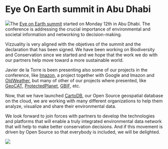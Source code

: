 <!--
slug: eye-on-earth-summit-in-abu-dhabi
date: Thu Dec 15 2011 09:11:14 GMT+0000 (GMT)
tags: 
title: Eye On Earth summit in Abu Dhabi
id: 14256982885
link: http://blog.vizzuality.com/post/14256982885/eye-on-earth-summit-in-abu-dhabi
raw: {"blog_name":"vizzuality","id":14256982885,"post_url":"http://blog.vizzuality.com/post/14256982885/eye-on-earth-summit-in-abu-dhabi","slug":"eye-on-earth-summit-in-abu-dhabi","type":"text","date":"2011-12-15 09:11:14 GMT","timestamp":1323940274,"state":"published","format":"html","reblog_key":"y8V8kC79","tags":[],"short_url":"http://tmblr.co/ZQVgQyDHo4jb","highlighted":[],"note_count":0,"title":"Eye On Earth summit in Abu Dhabi","body":"<p><img align=\"right\" src=\"http://www.eyeonearthsummit.org/sites/all/themes/eoe/images/logo.png\" width=\"140\"/>The <a href=\"http://www.eyeonearthsummit.org/\">Eye on Earth summit</a> started on Monday 12th in Abu Dhabi. The conference is addressing the crucial importance of environmental and societal information and networking to decision-making.</p>\n<p>Vizzuality is very aligned with the objetives of the summit and the declaration that has been signed. We have been working on Biodiversity and Conservation since we started and we hope that the work we do with our partners help move toward a more sustainable world.</p>\n<p>Javier de la Torre is been presenting also some of our projects in the conference, like <a href=\"http://www.vizzuality.com/projects/imazon\">Imazon</a>, a project together with Google and Imazon and <a href=\"http://oldweather.org/\">OldWeather</a>, but many of other of our projects where presented, like <a href=\"http://www.vizzuality.com/projects/rlat\">GeoCAT</a>, <a href=\"http://www.vizzuality.com/projects/protectedplanet\">ProtectedPlanet</a>, <a href=\"http://www.vizzuality.com/projects/wdpagbif\">GBIF</a>, etc.</p>\n<p>Now, that we have launched <a href=\"http://cartodb.com/\">CartoDB</a>, our Open Source geospatial database on the cloud, we are working with many different organizations to help them analyze, visualize and share their environmental data.</p>\n<p>We look forward to join forces with partners to develop the technologies and platforms that will enable a truly integrated environmental data network that will help to make better conservation decisions. And if this movement is driven by Open Source so that everybody is included, we will be delighted.</p>\n<p><img height=\"448\" src=\"https://p.twimg.com/AgrsZZQCQAA7haR.jpg\" width=\"600\"/></p>","reblog":{"tree_html":"","comment":"<p><img align=\"right\" src=\"http://www.eyeonearthsummit.org/sites/all/themes/eoe/images/logo.png\" width=\"140\">The <a href=\"http://www.eyeonearthsummit.org/\">Eye on Earth summit</a> started on Monday 12th in Abu Dhabi. The conference is addressing the crucial importance of environmental and societal information and networking to decision-making.</p>\n<p>Vizzuality is very aligned with the objetives of the summit and the declaration that has been signed. We have been working on Biodiversity and Conservation since we started and we hope that the work we do with our partners help move toward a more sustainable world.</p>\n<p>Javier de la Torre is been presenting also some of our projects in the conference, like <a href=\"http://www.vizzuality.com/projects/imazon\">Imazon</a>, a project together with Google and Imazon and <a href=\"http://oldweather.org/\">OldWeather</a>, but many of other of our projects where presented, like <a href=\"http://www.vizzuality.com/projects/rlat\">GeoCAT</a>, <a href=\"http://www.vizzuality.com/projects/protectedplanet\">ProtectedPlanet</a>, <a href=\"http://www.vizzuality.com/projects/wdpagbif\">GBIF</a>, etc.</p>\n<p>Now, that we have launched <a href=\"http://cartodb.com/\">CartoDB</a>, our Open Source geospatial database on the cloud, we are working with many different organizations to help them analyze, visualize and share their environmental data.</p>\n<p>We look forward to join forces with partners to develop the technologies and platforms that will enable a truly integrated environmental data network that will help to make better conservation&nbsp;decisions. And if this movement is driven by Open Source so that everybody is included, we will be delighted.</p>\n<p><img height=\"448\" src=\"https://p.twimg.com/AgrsZZQCQAA7haR.jpg\" width=\"600\"></p>"},"trail":[{"blog":{"name":"vizzuality","theme":{"avatar_shape":"square","background_color":"#FAFAFA","body_font":"Helvetica Neue","header_bounds":"","header_image":"http://assets.tumblr.com/images/default_header/optica_pattern_09.png?_v=abe6f565397f54e880c2b76e6fc2022e","header_image_focused":"http://assets.tumblr.com/images/default_header/optica_pattern_09_focused_v3.png?_v=abe6f565397f54e880c2b76e6fc2022e","header_image_scaled":"http://assets.tumblr.com/images/default_header/optica_pattern_09_focused_v3.png?_v=abe6f565397f54e880c2b76e6fc2022e","header_stretch":true,"link_color":"#529ECC","show_avatar":true,"show_description":true,"show_header_image":true,"show_title":true,"title_color":"#444444","title_font":"Gibson","title_font_weight":"bold"}},"post":{"id":"14256982885"},"content":"<p><img align=\"right\" src=\"http://www.eyeonearthsummit.org/sites/all/themes/eoe/images/logo.png\" width=\"140\">The <a href=\"http://www.eyeonearthsummit.org/\">Eye on Earth summit</a> started on Monday 12th in Abu Dhabi. The conference is addressing the crucial importance of environmental and societal information and networking to decision-making.</p>\n<p>Vizzuality is very aligned with the objetives of the summit and the declaration that has been signed. We have been working on Biodiversity and Conservation since we started and we hope that the work we do with our partners help move toward a more sustainable world.</p>\n<p>Javier de la Torre is been presenting also some of our projects in the conference, like <a href=\"http://www.vizzuality.com/projects/imazon\">Imazon</a>, a project together with Google and Imazon and <a href=\"http://oldweather.org/\">OldWeather</a>, but many of other of our projects where presented, like <a href=\"http://www.vizzuality.com/projects/rlat\">GeoCAT</a>, <a href=\"http://www.vizzuality.com/projects/protectedplanet\">ProtectedPlanet</a>, <a href=\"http://www.vizzuality.com/projects/wdpagbif\">GBIF</a>, etc.</p>\n<p>Now, that we have launched <a href=\"http://cartodb.com/\">CartoDB</a>, our Open Source geospatial database on the cloud, we are working with many different organizations to help them analyze, visualize and share their environmental data.</p>\n<p>We look forward to join forces with partners to develop the technologies and platforms that will enable a truly integrated environmental data network that will help to make better conservation decisions. And if this movement is driven by Open Source so that everybody is included, we will be delighted.</p>\n<p><img height=\"448\" src=\"https://p.twimg.com/AgrsZZQCQAA7haR.jpg\" width=\"600\"></p>","content_raw":"<p><img align=\"right\" src=\"http://www.eyeonearthsummit.org/sites/all/themes/eoe/images/logo.png\" width=\"140\">The <a href=\"http://www.eyeonearthsummit.org/\">Eye on Earth summit</a> started on Monday 12th in Abu Dhabi. The conference is addressing the crucial importance of environmental and societal information and networking to decision-making.</p>\r\n<p>Vizzuality is very aligned with the objetives of the summit and the declaration that has been signed. We have been working on Biodiversity and Conservation since we started and we hope that the work we do with our partners help move toward a more sustainable world.</p>\r\n<p>Javier de la Torre is been presenting also some of our projects in the conference, like <a href=\"http://www.vizzuality.com/projects/imazon\">Imazon</a>, a project together with Google and Imazon and <a href=\"http://oldweather.org/\">OldWeather</a>, but many of other of our projects where presented, like <a href=\"http://www.vizzuality.com/projects/rlat\">GeoCAT</a>, <a href=\"http://www.vizzuality.com/projects/protectedplanet\">ProtectedPlanet</a>, <a href=\"http://www.vizzuality.com/projects/wdpagbif\">GBIF</a>, etc.</p>\r\n<p>Now, that we have launched <a href=\"http://cartodb.com/\">CartoDB</a>, our Open Source geospatial database on the cloud, we are working with many different organizations to help them analyze, visualize and share their environmental data.</p>\r\n<p>We look forward to join forces with partners to develop the technologies and platforms that will enable a truly integrated environmental data network that will help to make better conservation&nbsp;decisions. And if this movement is driven by Open Source so that everybody is included, we will be delighted.</p>\r\n<p><img height=\"448\" src=\"https://p.twimg.com/AgrsZZQCQAA7haR.jpg\" width=\"600\"></p>","is_current_item":true,"is_root_item":true}]}
publish: 2011-12-015
-->


Eye On Earth summit in Abu Dhabi
================================

![](http://www.eyeonearthsummit.org/sites/all/themes/eoe/images/logo.png)The
[Eye on Earth summit](http://www.eyeonearthsummit.org/) started on
Monday 12th in Abu Dhabi. The conference is addressing the crucial
importance of environmental and societal information and networking to
decision-making.

Vizzuality is very aligned with the objetives of the summit and the
declaration that has been signed. We have been working on Biodiversity
and Conservation since we started and we hope that the work we do with
our partners help move toward a more sustainable world.

Javier de la Torre is been presenting also some of our projects in the
conference, like [Imazon](http://www.vizzuality.com/projects/imazon), a
project together with Google and Imazon and
[OldWeather](http://oldweather.org/), but many of other of our projects
where presented, like [GeoCAT](http://www.vizzuality.com/projects/rlat),
[ProtectedPlanet](http://www.vizzuality.com/projects/protectedplanet),
[GBIF](http://www.vizzuality.com/projects/wdpagbif), etc.

Now, that we have launched [CartoDB](http://cartodb.com/), our Open
Source geospatial database on the cloud, we are working with many
different organizations to help them analyze, visualize and share their
environmental data.

We look forward to join forces with partners to develop the technologies
and platforms that will enable a truly integrated environmental data
network that will help to make better conservation decisions. And if
this movement is driven by Open Source so that everybody is included, we
will be delighted.

![](https://p.twimg.com/AgrsZZQCQAA7haR.jpg)

